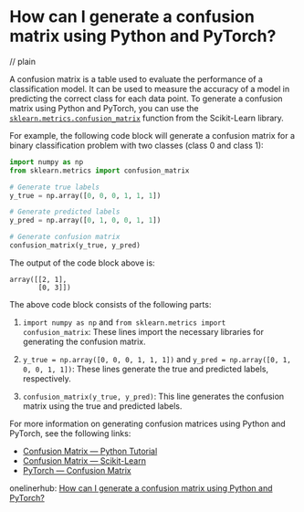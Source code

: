 # How can I generate a confusion matrix using Python and PyTorch?
// plain

A confusion matrix is a table used to evaluate the performance of a classification model. It can be used to measure the accuracy of a model in predicting the correct class for each data point. To generate a confusion matrix using Python and PyTorch, you can use the [`sklearn.metrics.confusion_matrix`](https://scikit-learn.org/stable/modules/generated/sklearn.metrics.confusion_matrix.html) function from the Scikit-Learn library.

For example, the following code block will generate a confusion matrix for a binary classification problem with two classes (class 0 and class 1):

```python
import numpy as np
from sklearn.metrics import confusion_matrix

# Generate true labels
y_true = np.array([0, 0, 0, 1, 1, 1])

# Generate predicted labels
y_pred = np.array([0, 1, 0, 0, 1, 1])

# Generate confusion matrix
confusion_matrix(y_true, y_pred)
```

The output of the code block above is:
```
array([[2, 1],
       [0, 3]])
```

The above code block consists of the following parts:

1. `import numpy as np` and `from sklearn.metrics import confusion_matrix`: These lines import the necessary libraries for generating the confusion matrix.

2. `y_true = np.array([0, 0, 0, 1, 1, 1])` and `y_pred = np.array([0, 1, 0, 0, 1, 1])`: These lines generate the true and predicted labels, respectively.

3. `confusion_matrix(y_true, y_pred)`: This line generates the confusion matrix using the true and predicted labels.

For more information on generating confusion matrices using Python and PyTorch, see the following links:

- [Confusion Matrix — Python Tutorial](https://www.datacamp.com/community/tutorials/understanding-confusion-matrix-python)
- [Confusion Matrix — Scikit-Learn](https://scikit-learn.org/stable/modules/generated/sklearn.metrics.confusion_matrix.html)
- [PyTorch — Confusion Matrix](https://pytorch.org/docs/stable/nn.html#confusion-matrix)

onelinerhub: [How can I generate a confusion matrix using Python and PyTorch?](https://onelinerhub.com/python-pytorch/how-can-i-generate-a-confusion-matrix-using-python-and-pytorch)